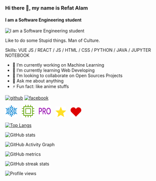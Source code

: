 ### Hi there 👋, my name is Refat Alam
#### I am a Software Engineering student
![I am a Software Engineering student](https://scontent.fdac27-2.fna.fbcdn.net/v/t39.30808-6/216671441_4048261238621550_2475796542753863163_n.jpg?stp=dst-jpg_p180x540&_nc_cat=105&ccb=1-6&_nc_sid=e3f864&_nc_eui2=AeHXMSEoobpO0StXBVlGJNjpuUWTGkiIZme5RZMaSIhmZxmxYK2NZwCwQsK62BUscEzS5bAHjSpqVgpljSSu4R9m&_nc_ohc=QvgZH8Di5HIAX-KJ-Wp&tn=eOmYQIsgOPwCCIZ9&_nc_ht=scontent.fdac27-2.fna&oh=00_AT8eVjg7nZGSpit5ZfUnXV0fHbe7b0kA803jrJ0j3MovkA&oe=62877DA9)

Like to do some Stupid things.
Man of Culture.

Skills: VUE JS / REACT / JS / HTML / CSS / PYTHON / JAVA / JUPYTER NOTEBOOK

- 🔭 I’m currently working on Machine Learning 
- 🌱 I’m currently learning Web Developing 
- 👯 I’m looking to collaborate on Open Sources Projects 
- 💬 Ask me about anything 
- ⚡ Fun fact: like anime stuffs 


[<img src='https://cdn.jsdelivr.net/npm/simple-icons@3.0.1/icons/github.svg' alt='github' height='40'>](https://github.com/NICKsensei)  [<img src='https://cdn.jsdelivr.net/npm/simple-icons@3.0.1/icons/facebook.svg' alt='facebook' height='40'>](https://www.facebook.com/refat.yahoo)  

<a href='https://archiveprogram.github.com/'><img src='https://raw.githubusercontent.com/acervenky/animated-github-badges/master/assets/acbadge.gif' width='40' height='40'></a> <a href='https://docs.github.com/en/developers'><img src='https://raw.githubusercontent.com/acervenky/animated-github-badges/master/assets/devbadge.gif' width='40' height='40'></a> <a href='https://github.com/pricing'><img src='https://raw.githubusercontent.com/acervenky/animated-github-badges/master/assets/pro.gif' width='40' height='40'></a> <a href='https://stars.github.com/'><img src='https://raw.githubusercontent.com/acervenky/animated-github-badges/master/assets/starbadge.gif' width='35' height='35'></a> <a href='https://docs.github.com/en/github/supporting-the-open-source-community-with-github-sponsors'><img src='https://raw.githubusercontent.com/acervenky/animated-github-badges/master/assets/sponsorbadge.gif' width='35' height='35'></a> 

[![Top Langs](https://github-readme-stats.vercel.app/api/top-langs/?username=NICKsensei)](https://github.com/anuraghazra/github-readme-stats)

![GitHub stats](https://github-readme-stats.vercel.app/api?username=NICKsensei&show_icons=true)  

![GitHub Activity Graph](https://activity-graph.herokuapp.com/graph?username=NICKsensei)  

![GitHub metrics](https://metrics.lecoq.io/NICKsensei)  

![GitHub streak stats](https://github-readme-streak-stats.herokuapp.com/?user=NICKsensei)  

![Profile views](https://gpvc.arturio.dev/NICKsensei)  

